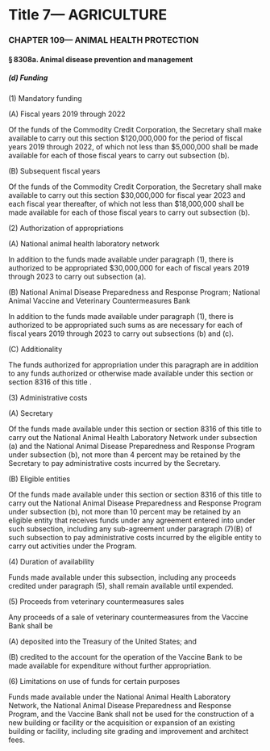 
# Title 7— AGRICULTURE
### CHAPTER 109— ANIMAL HEALTH PROTECTION
#### § 8308a. Animal disease prevention and management
##### (d) Funding

(1) Mandatory funding

(A) Fiscal years 2019 through 2022

Of the funds of the Commodity Credit Corporation, the Secretary shall make available to carry out this section $120,000,000 for the period of fiscal years 2019 through 2022, of which not less than $5,000,000 shall be made available for each of those fiscal years to carry out subsection (b).

(B) Subsequent fiscal years

Of the funds of the Commodity Credit Corporation, the Secretary shall make available to carry out this section $30,000,000 for fiscal year 2023 and each fiscal year thereafter, of which not less than $18,000,000 shall be made available for each of those fiscal years to carry out subsection (b).

(2) Authorization of appropriations

(A) National animal health laboratory network

In addition to the funds made available under paragraph (1), there is authorized to be appropriated $30,000,000 for each of fiscal years 2019 through 2023 to carry out subsection (a).

(B) National Animal Disease Preparedness and Response Program; National Animal Vaccine and Veterinary Countermeasures Bank

In addition to the funds made available under paragraph (1), there is authorized to be appropriated such sums as are necessary for each of fiscal years 2019 through 2023 to carry out subsections (b) and (c).

(C) Additionality

The funds authorized for appropriation under this paragraph are in addition to any funds authorized or otherwise made available under this section or section 8316 of this title .

(3) Administrative costs

(A) Secretary

Of the funds made available under this section or section 8316 of this title to carry out the National Animal Health Laboratory Network under subsection (a) and the National Animal Disease Preparedness and Response Program under subsection (b), not more than 4 percent may be retained by the Secretary to pay administrative costs incurred by the Secretary.

(B) Eligible entities

Of the funds made available under this section or section 8316 of this title to carry out the National Animal Disease Preparedness and Response Program under subsection (b), not more than 10 percent may be retained by an eligible entity that receives funds under any agreement entered into under such subsection, including any sub-agreement under paragraph (7)(B) of such subsection to pay administrative costs incurred by the eligible entity to carry out activities under the Program.

(4) Duration of availability

Funds made available under this subsection, including any proceeds credited under paragraph (5), shall remain available until expended.

(5) Proceeds from veterinary countermeasures sales

Any proceeds of a sale of veterinary countermeasures from the Vaccine Bank shall be

(A) deposited into the Treasury of the United States; and

(B) credited to the account for the operation of the Vaccine Bank to be made available for expenditure without further appropriation.

(6) Limitations on use of funds for certain purposes

Funds made available under the National Animal Health Laboratory Network, the National Animal Disease Preparedness and Response Program, and the Vaccine Bank shall not be used for the construction of a new building or facility or the acquisition or expansion of an existing building or facility, including site grading and improvement and architect fees.
